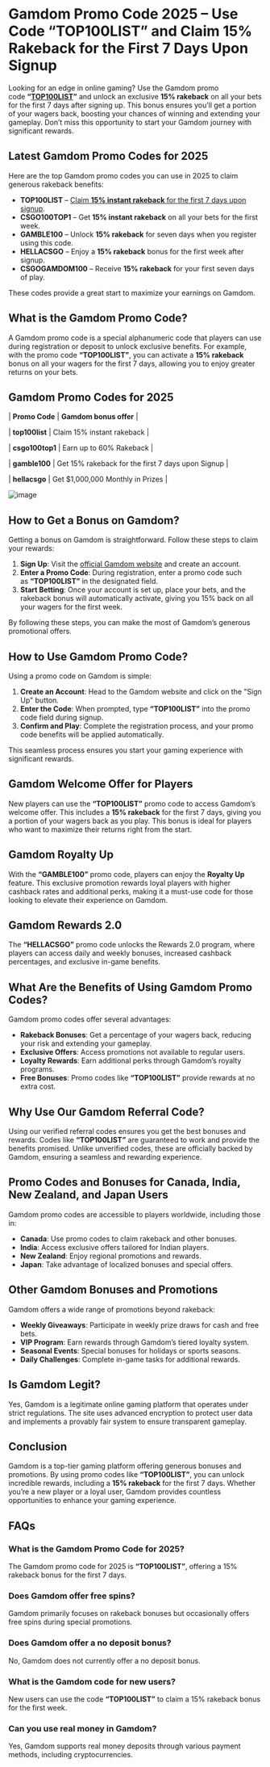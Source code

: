 # **Gamdom Promo Code 2025 – Use Code “TOP100LIST” and Claim 15% Rakeback for the First 7 Days Upon Signup**

Looking for an edge in online gaming? Use the Gamdom promo code **“**[**TOP100LIST**](http://gamdom.com/r/top100list)**”** and unlock an exclusive **15% rakeback** on all your bets for the first 7 days after signing up. This bonus ensures you’ll get a portion of your wagers back, boosting your chances of winning and extending your gameplay. Don’t miss this opportunity to start your Gamdom journey with significant rewards.

## **Latest Gamdom Promo Codes for 2025**

Here are the top Gamdom promo codes you can use in 2025 to claim generous rakeback benefits:

*   **TOP100LIST** – [Claim **15% instant rakeback** for the first 7 days upon signup](http://gamdom.com/r/top100list).
*   **CSGO100TOP1** – Get **15% instant rakeback** on all your bets for the first week.
*   **GAMBLE100** – Unlock **15% rakeback** for seven days when you register using this code.
*   **HELLACSGO** – Enjoy a **15% rakeback** bonus for the first week after signup.
*   **CSGOGAMDOM100** – Receive **15% rakeback** for your first seven days of play.

These codes provide a great start to maximize your earnings on Gamdom.

## **What is the Gamdom Promo Code?**

A Gamdom promo code is a special alphanumeric code that players can use during registration or deposit to unlock exclusive benefits. For example, with the promo code **“TOP100LIST”**, you can activate a **15% rakeback** bonus on all your wagers for the first 7 days, allowing you to enjoy greater returns on your bets.

## **Gamdom** **Promo Codes for 2025**

| **Promo Code** | **Gamdom bonus offer** |

| **top100list** | Claim 15% instant rakeback |

| **csgo100top1** | Earn up to 60% Rakeback |

| **gamble100** | Get 15% rakeback for the first 7 days upon Signup |

| **hellacsgo** | Get $1,000,000 Monthly in Prizes |

![image](https://cdn.resfu.com/media/img_data/archive/post38/01.jpg)

## **How to Get a Bonus on Gamdom?**

Getting a bonus on Gamdom is straightforward. Follow these steps to claim your rewards:

1.  **Sign Up**: Visit the [official Gamdom website](http://gamdom.com/r/top100list) and create an account.
2.  **Enter a Promo Code**: During registration, enter a promo code such as **“TOP100LIST”** in the designated field.
3.  **Start Betting**: Once your account is set up, place your bets, and the rakeback bonus will automatically activate, giving you 15% back on all your wagers for the first week.

By following these steps, you can make the most of Gamdom’s generous promotional offers.

## **How to Use Gamdom Promo Code?**

Using a promo code on Gamdom is simple:

1.  **Create an Account**: Head to the Gamdom website and click on the "Sign Up" button.
2.  **Enter the Code**: When prompted, type **“TOP100LIST”** into the promo code field during signup.
3.  **Confirm and Play**: Complete the registration process, and your promo code benefits will be applied automatically.

This seamless process ensures you start your gaming experience with significant rewards.

## **Gamdom Welcome Offer for Players**

New players can use the **“TOP100LIST”** promo code to access Gamdom’s welcome offer. This includes a **15% rakeback** for the first 7 days, giving you a portion of your wagers back as you play. This bonus is ideal for players who want to maximize their returns right from the start.

## **Gamdom Royalty Up**

With the **“GAMBLE100”** promo code, players can enjoy the **Royalty Up** feature. This exclusive promotion rewards loyal players with higher cashback rates and additional perks, making it a must-use code for those looking to elevate their experience on Gamdom.

## **Gamdom Rewards 2.0** 

The **“HELLACSGO”** promo code unlocks the Rewards 2.0 program, where players can access daily and weekly bonuses, increased cashback percentages, and exclusive in-game benefits.

## **What Are the Benefits of Using Gamdom Promo Codes?**

Gamdom promo codes offer several advantages:

*   **Rakeback Bonuses**: Get a percentage of your wagers back, reducing your risk and extending your gameplay.
*   **Exclusive Offers**: Access promotions not available to regular users.
*   **Loyalty Rewards**: Earn additional perks through Gamdom’s royalty programs.
*   **Free Bonuses**: Promo codes like **“TOP100LIST”** provide rewards at no extra cost.

## **Why Use Our Gamdom Referral Code?**

Using our verified referral codes ensures you get the best bonuses and rewards. Codes like **“TOP100LIST”** are guaranteed to work and provide the benefits promised. Unlike unverified codes, these are officially backed by Gamdom, ensuring a seamless and rewarding experience.

## **Promo Codes and Bonuses for Canada, India, New Zealand, and Japan Users**

Gamdom promo codes are accessible to players worldwide, including those in:

*   **Canada**: Use promo codes to claim rakeback and other bonuses.
*   **India**: Access exclusive offers tailored for Indian players.
*   **New Zealand**: Enjoy regional promotions and rewards.
*   **Japan**: Take advantage of localized bonuses and special offers.

## **Other Gamdom Bonuses and Promotions**

Gamdom offers a wide range of promotions beyond rakeback:

*   **Weekly Giveaways**: Participate in weekly prize draws for cash and free bets.
*   **VIP Program**: Earn rewards through Gamdom’s tiered loyalty system.
*   **Seasonal Events**: Special bonuses for holidays or sports seasons.
*   **Daily Challenges**: Complete in-game tasks for additional rewards.

## **Is Gamdom Legit?**

Yes, Gamdom is a legitimate online gaming platform that operates under strict regulations. The site uses advanced encryption to protect user data and implements a provably fair system to ensure transparent gameplay.

## **Conclusion**

Gamdom is a top-tier gaming platform offering generous bonuses and promotions. By using promo codes like **“TOP100LIST”**, you can unlock incredible rewards, including a **15% rakeback** for the first 7 days. Whether you’re a new player or a loyal user, Gamdom provides countless opportunities to enhance your gaming experience.

## **FAQs**

### **What is the Gamdom Promo Code for 2025?**

The Gamdom promo code for 2025 is **“TOP100LIST”**, offering a 15% rakeback bonus for the first 7 days.

### **Does Gamdom offer free spins?**

Gamdom primarily focuses on rakeback bonuses but occasionally offers free spins during special promotions.

### **Does Gamdom offer a no deposit bonus?**

No, Gamdom does not currently offer a no deposit bonus.

### **What is the Gamdom code for new users?**

New users can use the code **“TOP100LIST”** to claim a 15% rakeback bonus for the first week.

### **Can you use real money in Gamdom?**

Yes, Gamdom supports real money deposits through various payment methods, including cryptocurrencies.
